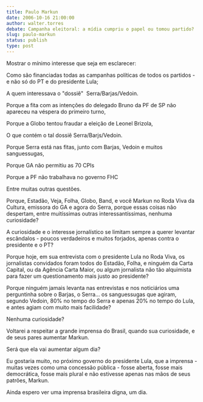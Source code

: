 ```yaml
---
title: Paulo Markun
date: 2006-10-16 21:00:00
author: walter.torres
debate: Campanha eleitoral: a mídia cumpriu o papel ou tomou partido?
slug: paulo-markun
status: publish 
type: post
---
```


Mostrar o mínimo interesse que seja em esclarecer:


Como são financiadas todas as campanhas políticas de todos os partidos - e não só do PT e do presidente Lula;


A quem interessava o "dossiê"  Serra/Barjas/Vedoin.


Porque a fita com as intenções do delegado Bruno da PF de SP não apareceu na véspera do primeiro turno, 


Porque a Globo tentou fraudar a eleição de Leonel Brizola,


O que contém o tal dossiê Serra/Barjs/Vedoin.


Porque Serra está nas fitas, junto com Barjas, Vedoin e muitos sanguessugas,


Porque GA não permitiu as 70 CPIs


Porque a PF não trabalhava no governo FHC


Entre muitas outras questões.


Porque, Estadão, Veja, Folha, Globo, Band, e você Markun no Roda Viva da Cultura, emissora do GA e agora do Serra, porque essas coisas não despertam, entre muitíssimas outras interessantíssimas, nenhuma curiosidade?


A curiosidade e o interesse jornalístico se limitam sempre a querer levantar escândalos - poucos verdadeiros e muitos forjados, apenas contra o presidente e o PT?


Porque hoje, em sua entrevista com o presidente Lula no Roda Viva, os jornalistas convidados foram todos do Estadão, Folha, e ninguém da Carta Capital, ou da Agência Carta Maior, ou algum jornalista não tão alquimista para fazer um questionamento mais justo ao presidente?


Porque ninguém jamais levanta nas entrevistas e nos noticiários uma perguntinha sobre o Barjas, o Serra... os sanguessugas que agiram, segundo Vedoin, 80% no tempo do Serra e apenas 20% no tempo do Lula, e antes agiam com muito mais facilidade?


Nenhuma curiosidade?


Voltarei a respeitar a grande imprensa do Brasil, quando sua curiosidade, e de seus pares aumentar Markun.


Será que ela vai aumentar algum dia?


Eu gostaria muito, no próximo governo do presidente Lula, que a imprensa - muitas vezes como uma concessão pública - fosse aberta, fosse mais democrática, fosse mais plural e não estivesse apenas nas mãos de seus patrões, Markun.


Ainda espero ver uma imprensa brasileira digna, um dia.


 


 


